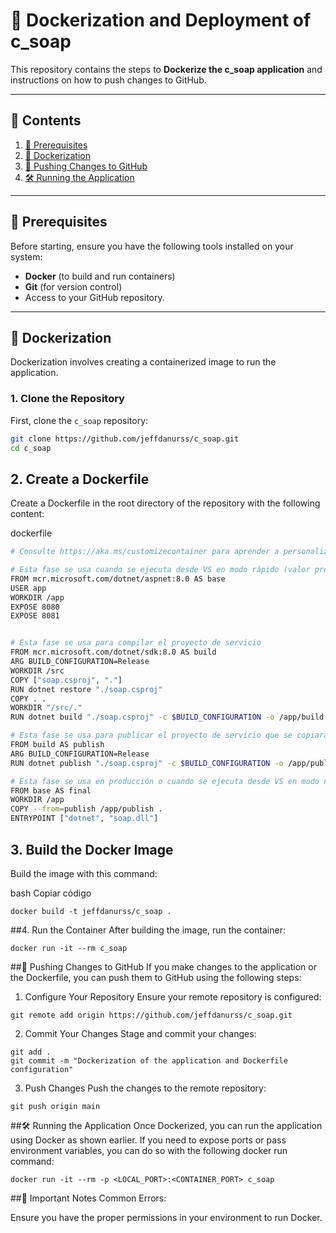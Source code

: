 # 🚀 Dockerization and Deployment of c_soap

This repository contains the steps to **Dockerize the c_soap application** and instructions on how to push changes to GitHub.

---

## 📜 Contents

1. [🔧 Prerequisites](#-prerequisites)  
2. [🐳 Dockerization](#-dockerization)  
3. [🔗 Pushing Changes to GitHub](#-pushing-changes-to-github)  
4. [🛠️ Running the Application](#-running-the-application)  

---

## 🔧 Prerequisites

Before starting, ensure you have the following tools installed on your system:

- **Docker** (to build and run containers)  
- **Git** (for version control)  
- Access to your GitHub repository.

---

## 🐳 Dockerization

Dockerization involves creating a containerized image to run the application.

### 1. Clone the Repository

First, clone the `c_soap` repository:

```bash
git clone https://github.com/jeffdanurss/c_soap.git
cd c_soap
```
## 2. Create a Dockerfile
Create a Dockerfile in the root directory of the repository with the following content:

dockerfile

```bash
# Consulte https://aka.ms/customizecontainer para aprender a personalizar su contenedor de depuración y cómo Visual Studio usa este Dockerfile para compilar sus imágenes para una depuración más rápida.

# Esta fase se usa cuando se ejecuta desde VS en modo rápido (valor predeterminado para la configuración de depuración)
FROM mcr.microsoft.com/dotnet/aspnet:8.0 AS base
USER app
WORKDIR /app
EXPOSE 8080
EXPOSE 8081


# Esta fase se usa para compilar el proyecto de servicio
FROM mcr.microsoft.com/dotnet/sdk:8.0 AS build
ARG BUILD_CONFIGURATION=Release
WORKDIR /src
COPY ["soap.csproj", "."]
RUN dotnet restore "./soap.csproj"
COPY . .
WORKDIR "/src/."
RUN dotnet build "./soap.csproj" -c $BUILD_CONFIGURATION -o /app/build

# Esta fase se usa para publicar el proyecto de servicio que se copiará en la fase final.
FROM build AS publish
ARG BUILD_CONFIGURATION=Release
RUN dotnet publish "./soap.csproj" -c $BUILD_CONFIGURATION -o /app/publish /p:UseAppHost=false

# Esta fase se usa en producción o cuando se ejecuta desde VS en modo normal (valor predeterminado cuando no se usa la configuración de depuración)
FROM base AS final
WORKDIR /app
COPY --from=publish /app/publish .
ENTRYPOINT ["dotnet", "soap.dll"]
```

## 3. Build the Docker Image
Build the image with this command:

bash
Copiar código
```
docker build -t jeffdanurss/c_soap .
```
##4. Run the Container
After building the image, run the container:
```
docker run -it --rm c_soap
```
##🔗 Pushing Changes to GitHub
If you make changes to the application or the Dockerfile, you can push them to GitHub using the following steps:

1. Configure Your Repository
Ensure your remote repository is configured:
```
git remote add origin https://github.com/jeffdanurss/c_soap.git
```
2. Commit Your Changes
Stage and commit your changes:
```
git add .
git commit -m "Dockerization of the application and Dockerfile configuration"
```
3. Push Changes
Push the changes to the remote repository:
```
git push origin main
```
##🛠️ Running the Application
Once Dockerized, you can run the application using Docker as shown earlier. If you need to expose ports or pass environment variables, you can do so with the following docker run command:
```
docker run -it --rm -p <LOCAL_PORT>:<CONTAINER_PORT> c_soap
```
##🛑 Important Notes
Common Errors:

Ensure you have the proper permissions in your environment to run Docker.
